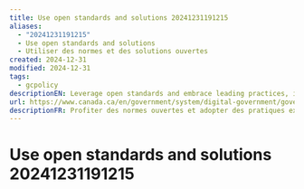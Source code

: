 ```yaml
---
title: Use open standards and solutions 20241231191215
aliases:
  - "20241231191215"
  - Use open standards and solutions
  - Utiliser des normes et des solutions ouvertes
created: 2024-12-31
modified: 2024-12-31
tags:
  - gcpolicy
descriptionEN: Leverage open standards and embrace leading practices, including the use of open source software where appropriate. Design for services and platforms that are seamless for Canadians to use no matter what device or channel they are using.
url: https://www.canada.ca/en/government/system/digital-government/government-canada-digital-standards/use-open-standards-solutions.html
descriptionFR: Profiter des normes ouvertes et adopter des pratiques exemplaires, y compris l’utilisation de logiciels libres, s’il y a lieu. Concevoir des services et des plateformes que les Canadiens peuvent utiliser de façon intégrée au moyen de n’importe appareil ou réseau.
---
```

# Use open standards and solutions 20241231191215
